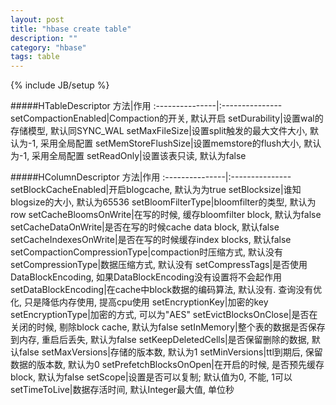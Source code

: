 ```yaml
---
layout: post
title: "hbase create table"
description: ""
category: "hbase"
tags: table
---
```

{% include JB/setup %}

#####HTableDescriptor
方法|作用
:---------------|:---------------
setCompactionEnabled|Compaction的开关, 默认开启
setDurability|设置wal的存储模型, 默认同SYNC_WAL
setMaxFileSize|设置split触发的最大文件大小, 默认为-1, 采用全局配置
setMemStoreFlushSize|设置memstore的flush大小, 默认为-1, 采用全局配置
setReadOnly|设置该表只读, 默认为false
<!-- more -->
#####HColumnDescriptor
方法|作用
:---------------|:---------------
setBlockCacheEnabled|开启blogcache, 默认为为true
setBlocksize|谁知blogsize的大小, 默认为65536
setBloomFilterType|bloomfilter的类型, 默认为row
setCacheBloomsOnWrite|在写的时候, 缓存bloomfilter block, 默认为false
setCacheDataOnWrite|是否在写的时候cache data block, 默认false
setCacheIndexesOnWrite|是否在写的时候缓存index blocks, 默认false
setCompactionCompressionType|compaction时压缩方式, 默认没有
setCompressionType|数据压缩方式, 默认没有
setCompressTags|是否使用DataBlockEncoding, 如果DataBlockEncoding没有设置将不会起作用
setDataBlockEncoding|在cache中block数据的编码算法, 默认没有. 查询没有优化, 只是降低内存使用, 提高cpu使用
setEncryptionKey|加密的key
setEncryptionType|加密的方式, 可以为"AES"
setEvictBlocksOnClose|是否在关闭的时候, 剔除block cache, 默认为false
setInMemory|整个表的数据是否保存到内存, 重启后丢失, 默认为false
setKeepDeletedCells|是否保留删除的数据, 默认false
setMaxVersions|存储的版本数, 默认为1
setMinVersions|ttl到期后, 保留数据的版本数, 默认为0
setPrefetchBlocksOnOpen|在开启的时候, 是否预先缓存block, 默认为false
setScope|设置是否可以复制; 默认值为0, 不能, 1可以
setTimeToLive|数据存活时间, 默认Integer最大值, 单位秒
